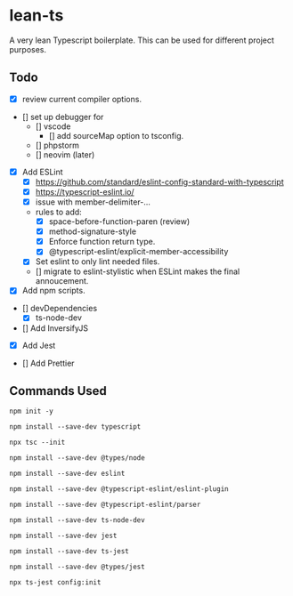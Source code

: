 # lean-ts

A very lean Typescript boilerplate. This can be used for different project purposes.

## Todo

- [x] review current compiler options.
- [] set up debugger for
  - [] vscode
    - [] add sourceMap option to tsconfig.
  - [] phpstorm
  - [] neovim (later)
- [x] Add ESLint
  - [x] https://github.com/standard/eslint-config-standard-with-typescript
  - [x] https://typescript-eslint.io/
  - [x] issue with member-delimiter-...
  - rules to add:
    - [x] space-before-function-paren (review)
    - [x] method-signature-style
    - [x] Enforce function return type.
    - [x] @typescript-eslint/explicit-member-accessibility
  - [x] Set eslint to only lint needed files.
  - [] migrate to eslint-stylistic when ESLint makes the final annoucement.
- [x] Add npm scripts.
- [] devDependencies
  - [x] ts-node-dev
- [] Add InversifyJS
- [x] Add Jest
- [] Add Prettier

## Commands Used

`npm init -y`

`npm install --save-dev typescript`

`npx tsc --init`

`npm install --save-dev @types/node`

`npm install --save-dev eslint`

`npm install --save-dev @typescript-eslint/eslint-plugin`

`npm install --save-dev @typescript-eslint/parser`

`npm install --save-dev ts-node-dev`

`npm install --save-dev jest`

`npm install --save-dev ts-jest`

`npm install --save-dev @types/jest`

`npx ts-jest config:init`
